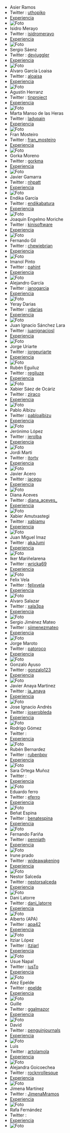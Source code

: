- Asier Ramos
- Twitter : [uthopiko](https://twitter.com/uthopiko)
- [Experiencia](http:://ftt.programania.net/experiencias/1.html) 
- ![Foto](https://pbs.twimg.com/profile_images/971153364376588289/Ebl9mPp4_400x400.jpg)
- Isidro Merayo
- Twitter : [isidromerayo](https://twitter.com/isidromerayo)
- [Experiencia](http:://ftt.programania.net/experiencias/2.html) 
- ![Foto](https://pbs.twimg.com/profile_images/799554794641915904/GLK1iYLQ_400x400.jpg)
- Sergio Sáenz
- Twitter : [devjuggler](https://twitter.com/devjuggler)
- [Experiencia](http:://ftt.programania.net/experiencias/3.html) 
- ![Foto](https://pbs.twimg.com/profile_images/668697242589601792/EdIa-P9y_400x400.jpg)
- Álvaro García Loaisa
- Twitter : [aloaisa](https://twitter.com/aloaisa)
- [Experiencia](http:://ftt.programania.net/experiencias/4.html) 
- ![Foto](https://pbs.twimg.com/profile_images/378800000419113837/bdbf19ad7150001b78aedeccce5010d3_400x400.jpeg)
- Agustín Herranz
- Twitter : [tinproject](https://twitter.com/tinproject)
- [Experiencia](http:://ftt.programania.net/experiencias/5.html) 
- ![Foto](https://pbs.twimg.com/profile_images/783306193133506561/OsUy99W2_400x400.jpg)
- Marta Manso de las Heras
- Twitter : [ladypain](https://twitter.com/ladypain)
- [Experiencia](http:://ftt.programania.net/experiencias/6.html) 
- ![Foto](https://pbs.twimg.com/profile_images/937787824010612736/iYyD3tIz_400x400.jpg)
- Fran Mosteiro
- Twitter : [fran_mosteiro](https://twitter.com/fran_mosteiro)
- [Experiencia](http:://ftt.programania.net/experiencias/7.html) 
- ![Foto](https://pbs.twimg.com/profile_images/960181039799918592/XhrHGDf7_400x400.jpg)
- Gorka Moreno
- Twitter : [gorkma](https://twitter.com/gorkma)
- [Experiencia](http:://ftt.programania.net/experiencias/8.html) 
- ![Foto](https://pbs.twimg.com/profile_images/476963726214856704/erDHC1lk_400x400.jpeg)
- Javier Gamarra
- Twitter : [nhpatt](https://twitter.com/nhpatt)
- [Experiencia](http:://ftt.programania.net/experiencias/9.html) 
- ![Foto]()
- Endika García
- Twitter : [endikabatura](https://twitter.com/endikabatura)
- [Experiencia](http:://ftt.programania.net/experiencias/10.html) 
- ![Foto]()
- Joaquin Engelmo Moriche
- Twitter : [kinisoftware](https://twitter.com/kinisoftware)
- [Experiencia](http:://ftt.programania.net/experiencias/11.html) 
- ![Foto]()
- Fernando Gil
- Twitter : [chewiebrian](https://twitter.com/chewiebrian)
- [Experiencia](http:://ftt.programania.net/experiencias/12.html) 
- ![Foto]()
- Imanol Pinto
- Twitter : [pahint](https://twitter.com/pahint)
- [Experiencia](http:://ftt.programania.net/experiencias/13.html) 
- ![Foto]()
- Alejandro García
- Twitter : [janogarcia](https://twitter.com/janogarcia)
- [Experiencia](http:://ftt.programania.net/experiencias/14.html) 
- ![Foto]()
- Yeray Darias 
- Twitter : [ydarias](https://twitter.com/ydarias)
- [Experiencia](http:://ftt.programania.net/experiencias/15.html) 
- ![Foto]()
- Juan Ignacio Sánchez Lara
- Twitter : [juanignaciosl](https://twitter.com/juanignaciosl)
- [Experiencia](http:://ftt.programania.net/experiencias/16.html) 
- ![Foto]()
- Jorge Uriarte
- Twitter : [jorgeuriarte](https://twitter.com/jorgeuriarte)
- [Experiencia](http:://ftt.programania.net/experiencias/17.html) 
- ![Foto]()
- Rubén Eguiluz
- Twitter : [regiluze](https://twitter.com/regiluze)
- [Experiencia](http:://ftt.programania.net/experiencias/18.html) 
- ![Foto]()
- Xabier Sáez de Ocáriz
- Twitter : [ziraco](https://twitter.com/ziraco)
- [Experiencia](http:://ftt.programania.net/experiencias/19.html) 
- ![Foto]()
- Pablo Albizu
- Twitter : [pabloalbizu](https://twitter.com/pabloalbizu)
- [Experiencia](http:://ftt.programania.net/experiencias/20.html) 
- ![Foto]()
- Jerónimo López
- Twitter : [jerolba](https://twitter.com/jerolba)
- [Experiencia](http:://ftt.programania.net/experiencias/21.html) 
- ![Foto]()
- Jordi Marti
- Twitter : [itortv](https://twitter.com/itortv)
- [Experiencia](http:://ftt.programania.net/experiencias/22.html) 
- ![Foto]()
- Javier Acero
- Twitter : [jacegu](https://twitter.com/jacegu)
- [Experiencia](http:://ftt.programania.net/experiencias/23.html) 
- ![Foto]()
- Diana Aceves
- Twitter : [diana_aceves_](https://twitter.com/diana_aceves_)
- [Experiencia](http:://ftt.programania.net/experiencias/24.html) 
- ![Foto]()
- Xabier Amutxastegi
- Twitter : [xabiamu](https://twitter.com/xabiamu)
- [Experiencia](http:://ftt.programania.net/experiencias/25.html) 
- ![Foto]()
- Juan Miguel Imaz
- Twitter : [akaJumi](https://twitter.com/akaJumi)
- [Experiencia](http:://ftt.programania.net/experiencias/26.html) 
- ![Foto]()
- Iker Mariñelarena 
- Twitter : [wricka69](https://twitter.com/wricka69)
- [Experiencia](http:://ftt.programania.net/experiencias/27.html) 
- ![Foto]()
- Felix Vela
- Twitter : [felixvela](https://twitter.com/felixvela)
- [Experiencia](http:://ftt.programania.net/experiencias/28.html) 
- ![Foto]()
- Alvaro Salazar
- Twitter : [xala3pa](https://twitter.com/xala3pa)
- [Experiencia](http:://ftt.programania.net/experiencias/29.html) 
- ![Foto]()
- Sergio Jiménez Mateo
- Twitter : [sjimenezmateo](https://twitter.com/sjimenezmateo)
- [Experiencia](http:://ftt.programania.net/experiencias/30.html) 
- ![Foto]()
- Jorge Maroto
- Twitter : [patoroco](https://twitter.com/patoroco)
- [Experiencia](http:://ftt.programania.net/experiencias/31.html) 
- ![Foto]()
- Gonzalo Ayuso
- Twitter : [gonzalo123](https://twitter.com/gonzalo123)
- [Experiencia](http:://ftt.programania.net/experiencias/32.html) 
- ![Foto]()
- Javier Anaya Martinez
- Twitter : [ja_anaya](https://twitter.com/ja_anaya)
- [Experiencia](http:://ftt.programania.net/experiencias/33.html) 
- ![Foto]()
- Jose Ignacio Andrés
- Twitter : [joserobleda](https://twitter.com/joserobleda)
- [Experiencia](http:://ftt.programania.net/experiencias/34.html) 
- ![Foto]()
- Rodrigo Gómez
- Twitter : [](https://twitter.com/)
- [Experiencia](http:://ftt.programania.net/experiencias/35.html) 
- ![Foto]()
- Rubén Bernardez
- Twitter : [rubenbpv](https://twitter.com/rubenbpv)
- [Experiencia](http:://ftt.programania.net/experiencias/36.html) 
- ![Foto]()
- Sara Ortega Muñoz
- Twitter : [](https://twitter.com/)
- [Experiencia](http:://ftt.programania.net/experiencias/37.html) 
- ![Foto]()
- Eduardo ferro
- Twitter : [eferro](https://twitter.com/eferro)
- [Experiencia](http:://ftt.programania.net/experiencias/38.html) 
- ![Foto]()
- Beñat Espina
- Twitter : [benatespina](https://twitter.com/benatespina)
- [Experiencia](http:://ftt.programania.net/experiencias/39.html) 
- ![Foto]()
- Fernando Fariña
- Twitter : [penniath](https://twitter.com/penniath)
- [Experiencia](http:://ftt.programania.net/experiencias/40.html) 
- ![Foto]()
- Irune prado
- Twitter : [wideawakening](https://twitter.com/wideawakening)
- [Experiencia](http:://ftt.programania.net/experiencias/41.html) 
- ![Foto]()
- Nestor Salceda
- Twitter : [nestorsalceda](https://twitter.com/nestorsalceda)
- [Experiencia](http:://ftt.programania.net/experiencias/42.html) 
- ![Foto]()
- Dani Latorre
- Twitter : [dani_latorre](https://twitter.com/dani_latorre)
- [Experiencia](http:://ftt.programania.net/experiencias/43.html) 
- ![Foto]()
- Alberto (APA)
- Twitter : [apa42](https://twitter.com/apa42)
- [Experiencia](http:://ftt.programania.net/experiencias/44.html) 
- ![Foto]()
- Itziar López
- Twitter : [itziarl](https://twitter.com/itziarl)
- [Experiencia](http:://ftt.programania.net/experiencias/45.html) 
- ![Foto]()
- Usue Napal
- Twitter : [iusTo](https://twitter.com/iusTo)
- [Experiencia](http:://ftt.programania.net/experiencias/46.html) 
- ![Foto]()
- Alez Epelde
- Twitter : [epelde](https://twitter.com/epelde)
- [Experiencia](http:://ftt.programania.net/experiencias/47.html) 
- ![Foto]()
- Guille
- Twitter : [ggalmazor](https://twitter.com/ggalmazor)
- [Experiencia](http:://ftt.programania.net/experiencias/48.html) 
- ![Foto]()
- David
- Twitter : [penguinjournals](https://twitter.com/penguinjournals)
- [Experiencia](http:://ftt.programania.net/experiencias/49.html) 
- ![Foto]()
- Luis
- Twitter : [artolamola](https://twitter.com/artolamola)
- [Experiencia](http:://ftt.programania.net/experiencias/50.html) 
- ![Foto]()
- Alejandra Goicoechea 
- Twitter : [rocknrollesque](https://twitter.com/rocknrollesque)
- [Experiencia](http:://ftt.programania.net/experiencias/51.html) 
- ![Foto]()
- Jimena Martínez
- Twitter : [JimenaMramos](https://twitter.com/JimenaMramos)
- [Experiencia](http:://ftt.programania.net/experiencias/52.html) 
- ![Foto]()
- Rafa Fernández
- Twitter : [](https://twitter.com/)
- [Experiencia](http:://ftt.programania.net/experiencias/53.html) 
- ![Foto]()
